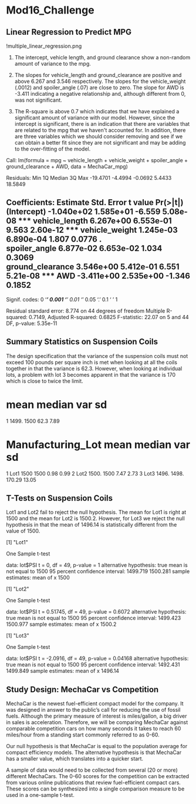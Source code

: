 # Mod16_Challenge

## Linear Regression to Predict MPG

!multiple_linear_regression.png
1. The intercept, vehicle length, and ground clearance show a non-random amount of variance to the mpg.  

2. The slopes for vehicle_length and ground_clearance are positive and above 6.267 and 3.546 respectively.  The slopes for the vehicle_weight (.0012) and spoiler_angle (.07) are close to zero.  The slope for AWD is -3.411 indicating a negative relationship and, although different from 0, was not significant. 

3. The R-square is above 0.7 which indicates that we have explained a significant amount of variance with our model.  However, since the intercept is significant, there is an indication that there are variables that are related to the mpg that we haven't accounted for.  In addition, there are three variables which we should consider removing and see if we can obtain a better fit since they are not significant and may be adding to the over-fitting of the model. 

Call:
lm(formula = mpg ~ vehicle_length + vehicle_weight + spoiler_angle + 
    ground_clearance + AWD, data = MechaCar_mpg)

Residuals:
     Min       1Q   Median       3Q      Max 
-19.4701  -4.4994  -0.0692   5.4433  18.5849

Coefficients:
                   Estimate Std. Error t value Pr(>|t|)    
(Intercept)      -1.040e+02  1.585e+01  -6.559 5.08e-08 ***
vehicle_length    6.267e+00  6.553e-01   9.563 2.60e-12 ***
vehicle_weight    1.245e-03  6.890e-04   1.807   0.0776 .  
spoiler_angle     6.877e-02  6.653e-02   1.034   0.3069    
ground_clearance  3.546e+00  5.412e-01   6.551 5.21e-08 ***
AWD              -3.411e+00  2.535e+00  -1.346   0.1852    
---
Signif. codes:  0 ‘***’ 0.001 ‘**’ 0.01 ‘*’ 0.05 ‘.’ 0.1 ‘ ’ 1

Residual standard error: 8.774 on 44 degrees of freedom
Multiple R-squared:  0.7149,  Adjusted R-squared:  0.6825 
F-statistic: 22.07 on 5 and 44 DF,  p-value: 5.35e-11

## Summary Statistics on Suspension Coils

The design specification that the variance of the suspension coils must not exceed 100 pounds per square inch is met when looking at all the coils together in that the variance is 62.3.  However, when looking at individual lots, a problem with lot 3 becomes apparent in that the variance is 170 which is close to twice the limit.

   mean median   var    sd
==========================
1 1499.   1500  62.3  7.89

 Manufacturing_Lot  mean  median   var     sd
===============================================
1 Lot1              1500   1500    0.98   0.99 
2 Lot2              1500.  1500    7.47   2.73 
3 Lot3              1496.  1498. 170.29  13.05  

## T-Tests on Suspension Coils

Lot1 and Lot2 fail to reject the null hypothesis. The mean for Lot1 is right at 1500 and the mean for Lot2 is 1500.2. However, for Lot3 we reject the null hypothesis in that the mean of 1496.14 is statistically different from the value of 1500.

[1] "Lot1"

   One Sample t-test

data:  lot$PSI
t = 0, df = 49, p-value = 1
alternative hypothesis: true mean is not equal to 1500
95 percent confidence interval:
 1499.719 1500.281
sample estimates:
mean of x 
     1500 

[1] "Lot2"

   One Sample t-test

data:  lot$PSI
t = 0.51745, df = 49, p-value = 0.6072
alternative hypothesis: true mean is not equal to 1500
95 percent confidence interval:
 1499.423 1500.977
sample estimates:
mean of x 
   1500.2 

[1] "Lot3"

   One Sample t-test

data:  lot$PSI
t = -2.0916, df = 49, p-value = 0.04168
alternative hypothesis: true mean is not equal to 1500
95 percent confidence interval:
 1492.431 1499.849
sample estimates:
mean of x 
  1496.14 

## Study Design: MechaCar vs Competition

MechaCar is the newest fuel-efficient compact model for the company.  It was designed in answer to the public’s call for reducing the use of fossil fuels.  Although the primary measure of interest is miles/gallon, a big driver in sales is acceleration.  Therefore, we will be comparing MechaCar against comparable competition cars on how many seconds it takes to reach 60 miles/hour from a standing start commonly referred to as 0-60.

Our null hypothesis is that MechaCar is equal to the population average for compact efficiency models.  The alternative hypothesis is that MechaCar has a smaller value, which translates into a quicker start.  

A sample of data would need to be collected from several (20 or more) different MechaCars.  The 0-60 scores for the competition can be extracted from various online publications that review fuel-efficient compact cars. These scores can be synthesized into a single comparison measure to be used in a one-sample t-test.



